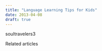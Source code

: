 ```yaml
---
title: "Language Learning Tips for Kids"
date: 2013-04-08
draft: true
---
```


  
  
  
  
  

<!--more--> soultravelers3

Related articles


